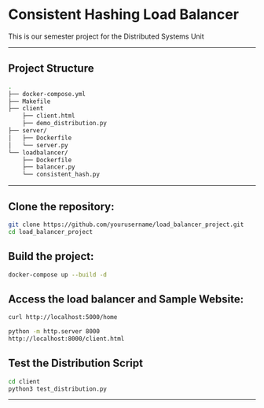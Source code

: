 # Consistent Hashing Load Balancer

This is our semester project for the Distributed Systems Unit

---


## Project Structure

```bash
.
├── docker-compose.yml         
├── Makefile
├── client
    ├── client.html
    ├── demo_distribution.py                   
├── server/
│   ├── Dockerfile            
│   └── server.py            
└── loadbalancer/
    ├── Dockerfile           
    ├── balancer.py       
    └── consistent_hash.py      
```

---
## Clone the repository: 
```bash
git clone https://github.com/yourusername/load_balancer_project.git
cd load_balancer_project
```

## Build the project:
```bash
docker-compose up --build -d
```

## Access the load balancer and Sample Website:
```bash
curl http://localhost:5000/home 

python -m http.server 8000
http://localhost:8000/client.html
```

## Test the Distribution Script
```bash
cd client
python3 test_distribution.py
```
---
